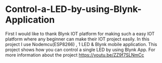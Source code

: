 # Control-a-LED-by-using-Blynk-Application
First I would like to thank Blynk IOT platform for making such a easy IOT platform where any beginner can make their IOT project easily. In this project I use Nodemcu(ESP8266) , 1 LED &amp; Blynk mobile application. This project shows how you can control a single LED by using Blynk App. For more information about the project https://youtu.be/ZZ9f7SLNmCc

